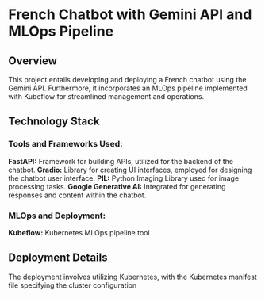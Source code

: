 # French Chatbot with Gemini API and MLOps Pipeline
## Overview
This project entails developing and deploying a French chatbot using the Gemini API. Furthermore, it incorporates an MLOps pipeline implemented with Kubeflow for streamlined management and operations.
## Technology Stack
### Tools and Frameworks Used:
**FastAPI:** Framework for building APIs, utilized for the backend of the chatbot.
**Gradio:** Library for creating UI interfaces, employed for designing the chatbot user interface.
**PIL:** Python Imaging Library used for image processing tasks.
**Google Generative AI:** Integrated for generating responses and content within the chatbot.
### MLOps and Deployment:
**Kubeflow:** Kubernetes MLOps pipeline tool
## Deployment Details
The deployment involves utilizing Kubernetes, with the Kubernetes manifest file specifying the cluster configuration
